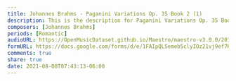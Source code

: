 ```yaml
---
title: Johannes Brahms - Paganini Variations Op. 35 Book 2 (1)
description: This is the description for Paganini Variations Op. 35 Book 2 by Johannes Brahms
composers: [Johannes Brahms]
periods: [Romantic]
audioURL: https://OpenMusicDataset.github.io/Maestro/maestro-v3.0.0/2017/MIDI-Unprocessed_054_PIANO054_MID--AUDIO-split_07-07-17_Piano-e_1-02_wav--4.midi
formURL: https://docs.google.com/forms/d/e/1FAIpQLSemeb5clyIOz21vj9ef7KGFaxLUFVIBcqVwcL_UimUQc9l_sQ/viewform
comments: true
share: true
date: 2021-08-08T07:43:13-06:00
---
```

